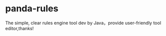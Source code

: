 # panda-rules
The simple, clear rules engine tool dev by Java，provide user-friendly tool editor,thanks!
